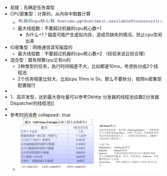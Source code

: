 - 前提：先确定任务类型
- CPU密集型：计算的，从内存中取数计算
	- ![image.png](../assets/image_1690105159176_0.png)
	- 最大线程数：不要超过机器的cpu核心数+1
		- 为什么+1？磁盘可能产生虚拟内存，造成页缺失的情况，防止cpu空闲出来
- IO密集型：网络通信读写磁盘的
	- 最大线程数：不要超过机器的cpu核心数*2 （经验来说比较合理）
- 混合型：既有频繁cpu又有io的
	- 2种类型的任务，执行时间相差不大，比如都是10ms，考虑拆分成2个线程池
	- 2个任务相差比较大，比如cpu 10ms io 5s，那么不要拆分，按照io密集型配置就行
-
- 1、高并发型，达到最大吞吐量可以参考Okhttp 分发器的线程池设置[[分发器Dispatcher的线程池]]
-
- 参考时间消费
  collapsed:: true
	- ![image.png](../assets/image_1690105754691_0.png)